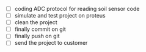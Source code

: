 * [ ] coding ADC protocol for reading soil sensor code
* [ ] simulate and test project on proteus
* [ ] clean the project
* [ ] finally commit on git
* [ ] finally push on git
* [ ] send the project to customer
